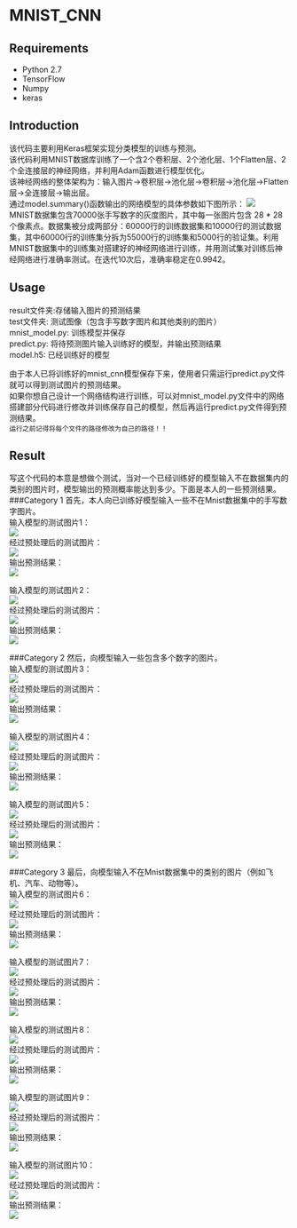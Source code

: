 # MNIST_CNN
## Requirements

- Python 2.7
- TensorFlow 
- Numpy
- keras 

## Introduction

该代码主要利用Keras框架实现分类模型的训练与预测。<br>
该代码利用MNIST数据库训练了一个含2个卷积层、2个池化层、1个Flatten层、2个全连接层的神经网络，并利用Adam函数进行模型优化。<br>
该神经网络的整体架构为：输入图片→卷积层→池化层→卷积层→池化层→Flatten层→全连接层→输出层。<br>
通过model.summary()函数输出的网络模型的具体参数如下图所示：
![](https://github.com/Goody7/MNIST_CNN/blob/master/result/summary.png)<br>
MNIST数据集包含70000张手写数字的灰度图片，其中每一张图片包含 28 * 28 个像素点。数据集被分成两部分：60000行的训练数据集和10000行的测试数据集，其中60000行的训练集分拆为55000行的训练集和5000行的验证集。利用MNIST数据集中的训练集对搭建好的神经网络进行训练，并用测试集对训练后神经网络进行准确率测试。在迭代10次后，准确率稳定在0.9942。

## Usage

result文件夹:存储输入图片的预测结果<br>
test文件夹: 测试图像（包含手写数字图片和其他类别的图片）<br>
mnist_model.py: 训练模型并保存<br>
predict.py: 将待预测图片输入训练好的模型，并输出预测结果<br>
model.h5: 已经训练好的模型<br>

由于本人已将训练好的mnist_cnn模型保存下来，使用者只需运行predict.py文件就可以得到测试图片的预测结果。<br>
如果你想自己设计一个网络结构进行训练，可以对mnist_model.py文件中的网络搭建部分代码进行修改并训练保存自己的模型，然后再运行predict.py文件得到预测结果。<br>
`运行之前记得将每个文件的路径修改为自己的路径！！`

## Result

写这个代码的本意是想做个测试，当对一个已经训练好的模型输入不在数据集内的类别的图片时，模型输出的预测概率能达到多少。下面是本人的一些预测结果。<br>
###Category 1
首先，本人向已训练好模型输入一些不在Mnist数据集中的手写数字图片。<br>
输入模型的测试图片1：<br>
![](https://github.com/Goody7/MNIST_CNN/blob/master/test/2.jpg)<br>
经过预处理后的测试图片：<br>
![](https://github.com/Goody7/MNIST_CNN/blob/master/result/2.png)<br>
输出预测结果：<br>
![](https://github.com/Goody7/MNIST_CNN/blob/master/result/2_.png)<br>

输入模型的测试图片2：<br>
![](https://github.com/Goody7/MNIST_CNN/blob/master/test/7.jpg)<br>
经过预处理后的测试图片：<br>
![](https://github.com/Goody7/MNIST_CNN/blob/master/result/7.png)<br>
输出预测结果：<br>
![](https://github.com/Goody7/MNIST_CNN/blob/master/result/7_.png)<br>

###Category 2
然后，向模型输入一些包含多个数字的图片。<br>
输入模型的测试图片3：<br>
![](https://github.com/Goody7/MNIST_CNN/blob/master/test/16.jpg)<br>
经过预处理后的测试图片：<br>
![](https://github.com/Goody7/MNIST_CNN/blob/master/result/16.png)<br>
输出预测结果：<br>
![](https://github.com/Goody7/MNIST_CNN/blob/master/result/16_.png)<br>

输入模型的测试图片4：<br>
![](https://github.com/Goody7/MNIST_CNN/blob/master/test/22.jpg)<br>
经过预处理后的测试图片：<br>
![](https://github.com/Goody7/MNIST_CNN/blob/master/result/22.png)<br>
输出预测结果：<br>
![](https://github.com/Goody7/MNIST_CNN/blob/master/result/22_.png)<br>

输入模型的测试图片5：<br>
![](https://github.com/Goody7/MNIST_CNN/blob/master/test/504192.jpg)<br>
经过预处理后的测试图片：<br>
![](https://github.com/Goody7/MNIST_CNN/blob/master/result/504192.png)<br>
输出预测结果：<br>
![](https://github.com/Goody7/MNIST_CNN/blob/master/result/504192_.png)<br>

###Category 3
最后，向模型输入不在Mnist数据集中的类别的图片（例如飞机、汽车、动物等）。<br>
输入模型的测试图片6：<br>
![](https://github.com/Goody7/MNIST_CNN/blob/master/test/airplane.jpg)<br>
经过预处理后的测试图片：<br>
![](https://github.com/Goody7/MNIST_CNN/blob/master/result/airplane.png)<br>
输出预测结果：<br>
![](https://github.com/Goody7/MNIST_CNN/blob/master/result/airplane_.png)<br>

输入模型的测试图片7：<br>
![](https://github.com/Goody7/MNIST_CNN/blob/master/test/car.jpg)<br>
经过预处理后的测试图片：<br>
![](https://github.com/Goody7/MNIST_CNN/blob/master/result/car.png)<br>
输出预测结果：<br>
![](https://github.com/Goody7/MNIST_CNN/blob/master/result/car_.png)<br>

输入模型的测试图片8：<br>
![](https://github.com/Goody7/MNIST_CNN/blob/master/test/cat.jpg)<br>
经过预处理后的测试图片：<br>
![](https://github.com/Goody7/MNIST_CNN/blob/master/result/cat.png)<br>
输出预测结果：<br>
![](https://github.com/Goody7/MNIST_CNN/blob/master/result/cat_.png)<br>

输入模型的测试图片9：<br>
![](https://github.com/Goody7/MNIST_CNN/blob/master/test/dog1.jpg)<br>
经过预处理后的测试图片：<br>
![](https://github.com/Goody7/MNIST_CNN/blob/master/result/dog1.png)<br>
输出预测结果：<br>
![](https://github.com/Goody7/MNIST_CNN/blob/master/result/dog1_.png)<br>

输入模型的测试图片10：<br>
![](https://github.com/Goody7/MNIST_CNN/blob/master/test/pen.jpg)<br>
经过预处理后的测试图片：<br>
![](https://github.com/Goody7/MNIST_CNN/blob/master/result/pen.png)<br>
输出预测结果：<br>
![](https://github.com/Goody7/MNIST_CNN/blob/master/result/pen_.png)<br>
